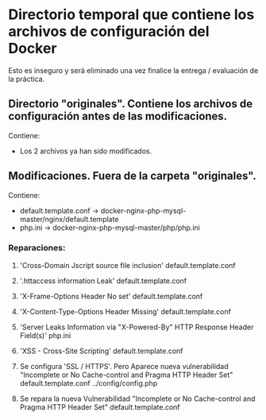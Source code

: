 # Directorio temporal que contiene los archivos de configuración del Docker
Esto es inseguro y será eliminado una vez finalice la entrega / evaluación de la práctica.

## Directorio "originales". Contiene los archivos de configuración antes de las modificaciones.
Contiene:
- Los 2 archivos ya han sido modificados.

## Modificaciones. Fuera de la carpeta "originales".
Contiene:
- default.template.conf -> docker-nginx-php-mysql-master/nginx/default.template
- php.ini -> docker-nginx-php-mysql-master/php/php.ini

### Reparaciones:
1. 'Cross-Domain Jscript source file inclusion'
 default.template.conf

2. '.httaccess information Leak'
 default.template.conf

3. 'X-Frame-Options Header No set'
 default.template.conf

4. 'X-Content-Type-Options Header Missing'
 default.template.conf

5. 'Server Leaks Information via "X-Powered-By" HTTP Response Header Field(s)'
 php.ini

6. 'XSS - Cross-Site Scripting'
 default.template.conf

7. Se configura 'SSL / HTTPS'. Pero Aparece nueva vulnerabilidad "Incomplete or No Cache-control and Pragma HTTP Header Set"
 default.template.conf
 ../config/config.php

 8. Se repara la nueva Vulnerabilidad "Incomplete or No Cache-control and Pragma HTTP Header Set"
 default.template.conf
 